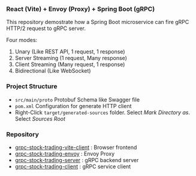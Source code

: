 ### React (Vite) + Envoy (Proxy) + Spring Boot (gRPC)
This repository demostrate how a Spring Boot microservice can fire gRPC HTTP/2 request to gRPC server.

Four modes:
1. Unary (Like REST API, 1 request, 1 response)
2. Server Streaming (1 request, Many response)
3. Client Streaming (Many request, 1 response)
4. Bidirectional (Like WebSocket)

### Project Structure
- ```src/main/proto``` Protobuf Schema like Swagger file
- ```pom.xml``` Configuration for generate HTTP client
- Right-Click ```target/generated-sources``` folder. Select <i>Mark Directory as</i>. Select <i>Sources Root</i>

### Repository
- [grpc-stock-trading-vite-client](https://github.com/johnnyn2/grpc-stock-trading-vite-client) : Browser frontend
- [grpc-stock-trading-envoy](https://github.com/johnnyn2/grpc-stock-trading-envoy) : Envoy Proxy
- [grpc-stock-trading-server](https://github.com/johnnyn2/grpc-stock-trading-server) : gRPC backend server
- [grpc-stock-trading-client](https://github.com/johnnyn2/grpc-stock-trading-client) : gRPC service client